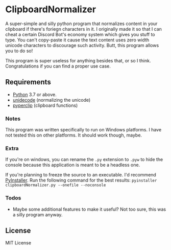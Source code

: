 # ClipboardNormalizer

 A super-simple and silly python program that normalizes content in your clipboard if there's foriegn characters in it. I originally made it so that I can cheat a certain Discord Bot's economy system which gives you stuff to type. You can't copy-paste it cause the text content uses zero width unicode characters to discourage such activity. Butt, this program allows you to do so!
 
 This program is super useless for anything besides that, or so I think. Congratulations if you can find a proper use case.

## Requirements

- [Python](https://www.python.org/) 3.7 or above.
- [unidecode](https://pypi.org/project/Unidecode/) (normalizing the unicode)
- [pyperclip](https://pypi.org/project/pyperclip/) (clipboard functions)

### Notes

This program was written specifically to run on Windows platforms. I have not tested this on other platforms. It should work though, maybe.

### Extra

If you're on windows, you can rename the `.py` extension to `.pyw` to hide the console because this application is meant to be a headless one.

If you're planning to freeze the source to an executable. I'd recommend [PyInstaller](https://www.pyinstaller.org/).
Run the following command for the best results:
`pyinstaller clipboardNormalizer.py --onefile --noconsole`

### Todos

- Maybe some additional features to make it useful? Not too sure, this was a silly program anyway.

License
----

MIT License
